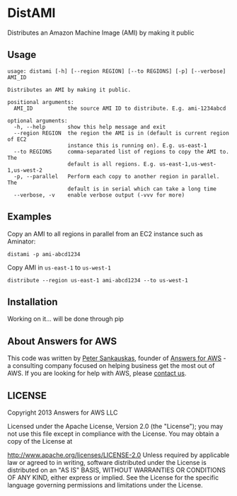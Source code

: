 # DistAMI

Distributes an Amazon Machine Image (AMI) by making it public


## Usage
```
usage: distami [-h] [--region REGION] [--to REGIONS] [-p] [--verbose] AMI_ID

Distributes an AMI by making it public.

positional arguments:
  AMI_ID           the source AMI ID to distribute. E.g. ami-1234abcd

optional arguments:
  -h, --help       show this help message and exit
  --region REGION  the region the AMI is in (default is current region of EC2
                   instance this is running on). E.g. us-east-1
  --to REGIONS     comma-separated list of regions to copy the AMI to. The
                   default is all regions. E.g. us-east-1,us-west-1,us-west-2
  -p, --parallel   Perform each copy to another region in parallel. The
                   default is in serial which can take a long time
  --verbose, -v    enable verbose output (-vvv for more)
```


## Examples 

Copy an AMI to all regions in parallel from an EC2 instance such as Aminator:

    distami -p ami-abcd1234

Copy AMI in `us-east-1` to `us-west-1`

    distribute --region us-east-1 ami-abcd1234 --to us-west-1


## Installation

Working on it... will be done through pip


## About Answers for AWS

This code was written by [Peter Sankauskas](https://twitter.com/pas256), founder of [Answers for AWS](http://answersforaws.com/) - a consulting company focused on helping business get the most out of AWS. If you are looking for help with AWS, please [contact us](http://answersforaws.com/contact/). 


## LICENSE

Copyright 2013 Answers for AWS LLC

Licensed under the Apache License, Version 2.0 (the "License"); you may not use this file except in compliance with the License. You may obtain a copy of the License at

http://www.apache.org/licenses/LICENSE-2.0 Unless required by applicable law or agreed to in writing, software distributed under the License is distributed on an "AS IS" BASIS, WITHOUT WARRANTIES OR CONDITIONS OF ANY KIND, either express or implied. See the License for the specific language governing permissions and limitations under the License.
